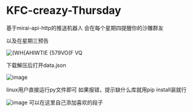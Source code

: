 # KFC-creazy-Thursday
基于mirai-api-http的推送机器人
会在每个星期四提醒你的沙雕群友

以及在星期三预告

![(WH{AHIWTIE {579VO(F VQ](https://user-images.githubusercontent.com/93362741/155682949-e0b5d378-3861-450a-a281-ce378115e41f.png)



下载解压后打开data.json

![image](https://user-images.githubusercontent.com/93362741/155682802-f60d6bdd-027b-42a1-9378-aa3b7a43ac2f.png)





linux用户直接运行py文件即可
如果报错，提示缺什么库就用pip install装就行


![image](https://user-images.githubusercontent.com/93362741/155684261-8e9da386-1fba-4acc-9054-72ac7822dc64.png)
可以在这里自己添加喜欢的段子
